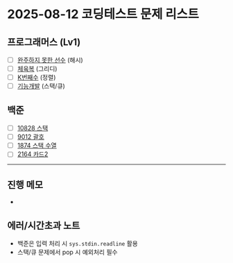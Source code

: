 # 2025-08-12 코딩테스트 문제 리스트

## 프로그래머스 (Lv1)
- [ ] [완주하지 못한 선수](https://school.programmers.co.kr/learn/courses/30/lessons/42576) (해시)
- [ ] [체육복](https://school.programmers.co.kr/learn/courses/30/lessons/42862) (그리디)
- [ ] [K번째수](https://school.programmers.co.kr/learn/courses/30/lessons/42748) (정렬)
- [ ] [기능개발](https://school.programmers.co.kr/learn/courses/30/lessons/42586) (스택/큐)

## 백준
- [ ] [10828 스택](https://www.acmicpc.net/problem/10828)
- [ ] [9012 괄호](https://www.acmicpc.net/problem/9012)
- [ ] [1874 스택 수열](https://www.acmicpc.net/problem/1874)
- [ ] [2164 카드2](https://www.acmicpc.net/problem/2164)

---

## 진행 메모
- 

## 에러/시간초과 노트
- 백준은 입력 처리 시 `sys.stdin.readline` 활용
- 스택/큐 문제에서 pop 시 예외처리 필수
